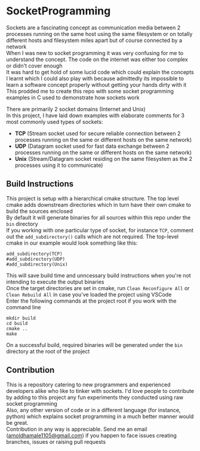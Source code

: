 # SocketProgramming
Sockets are a fascinating concept as communication media between 2 processes running on the same host using the same filesystem or on totally different hosts and filesystem miles apart but of course connected by a network  
When I was new to socket programming it was very confusing for me to understand the concept. The code on the internet was either too complex or didn't cover enough    
It was hard to get hold of some lucid code which could explain the concepts I learnt which I could also play with because admittedly its impossible to learn a software concept properly without getting your hands dirty with it  
This prodded me to create this repo with some socket programming examples in C used to demonstrate how sockets work  

There are primarily 2 socket domains (Internet and Unix)  
In this project, I have laid down examples with elaborate comments for 3 most commonly used types of sockets:
- **TCP** (Stream socket used for secure reliable connection between 2 processes running on the same or different hosts on the same network)
- **UDP** (Datagram socket used for fast data exchange between 2 processes running on the same or different hosts on the same network)
- **Unix** (Stream/Datagram socket residing on the same filesystem as the 2 processes using it to communicate)

## Build Instructions
This project is setup with a hierarchical cmake structure. The top level cmake adds downstream directories which in turn have their own cmake to build the sources enclosed  
By default it will generate binaries for all sources within this repo under the `bin` directory  
If you working with one particular type of socket, for instance `TCP`, comment out the `add_subdirectory()` calls which are not required. The top-level cmake in our example would look something like this:
```
add_subdirectory(TCP)
#add_subdirectory(UDP)
#add_subdirectory(Unix)
```
This will save build time and unncessary build instructions when you're not intending to execute the output binaries  
Once the target directories are set in cmake, run `Clean Reconfigure All` or `Clean Rebuild All` in case you've loaded the project using VSCode  
Enter the following commands at the project root if you work with the command line
```
mkdir build
cd build
cmake ..
make
```
On a successful build, required binaries will be generated under the `bin` directory at the root of the project

## Contribution
This is a repository catering to new programmers and experienced developers alike who like to tinker with sockets. I'd love people to contribute by adding to this project any fun experiments they conducted using raw socket programming  
Also, any other version of code or in a different language (for instance, python) which explains socket programming in a much better manner would be great.  
Contribution in any way is appreciable. Send me an email (amoldhamale1105@gmail.com) if you happen to face issues creating branches, issues or raising pull requests 